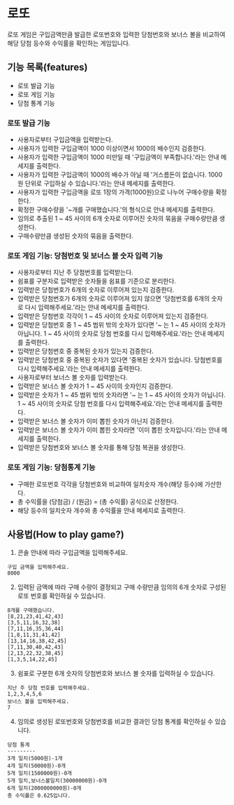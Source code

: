 # 로또

로또 게임은 구입금액만큼 발급한 로또번호와 입력한 당첨번호와 보너스 볼을 비교하여 해당 당첨 등수와 수익률을 확인하는 게임입니다.

## 기능 목록(features)

* 로또 발급 기능
* 로또 게임 기능
* 당첨 통계 기능

### 로또 발급 기능

* 사용자로부터 구입금액을 입력받는다.
* 사용자가 입력한 구입금액이 1000 이상이면서 1000의 배수인지 검증한다.
* 사용자가 입력한 구입금액이 1000 미만일 때 '구입금액이 부족합니다.'라는 안내 메세지를 출력한다.
* 사용자가 입력한 구입금액이 1000의 배수가 아닐 때 '거스름돈이 없습니다. 1000원 단위로 
구입하실 수 있습니다.'라는 안내 메세지를 출력한다.
* 사용자가 입력한 구입금액을 로또 1장의 가격(1000원)으로 나누어 구매수량을 확정한다.
* 확정한 구매수량을 '~개를 구매했습니다.'의 형식으로 안내 메세지를 출력한다.
* 임의로 추출된 1 ~ 45 사이의 6개 숫자로 이루어진 숫자의 묶음을 구매수량만큼 생성한다.
* 구매수량만큼 생성된 숫자의 묶음을 출력한다.

### 로또 게임 기능: 당첨번호 및 보너스 볼 숫자 입력 기능

* 사용자로부터 지난 주 당첨번호를 입력받는다.
* 쉼표를 구분자로 입력받은 숫자들을 쉼표를 기준으로 분리한다.
* 입력받은 당첨번호가 6개의 숫자로 이루어져 있는지 검증한다.
* 입력받은 당첨번호가 6개의 숫자로 이루어져 있지 않으면 '당첨번호를 6개의 숫자로 다시 입력해주세요.'라는 안내 메세지를 출력한다.
* 입력받은 당첨번호 각각이 1 ~ 45 사이의 숫자로 이루어져 있는지 검증한다.
* 입력받은 당첨번호 중 1 ~ 45 범위 밖의 숫자가 있다면 '~ 는 1 ~ 45 사이의 숫자가 아닙니다. 1 ~ 45 사이의 숫자로 당첨 번호를 다시 입력해주세요.'라는 안내 메세지를 출력한다.
* 입력받은 당첨번호 중 중복된 숫자가 있는지 검증한다.
* 입력받은 당첨번호 중 중복된 숫자가 있다면 '중복된 숫자가 있습니다. 당첨번호를 다시 입력해주세요.'라는 안내 메세지를 출력한다.
* 사용자로부터 보너스 볼 숫자를 입력받는다.
* 입력받은 보너스 볼 숫자가 1 ~ 45 사이의 숫자인지 검증한다.
* 입력받은 숫자가 1 ~ 45 범위 밖의 숫자라면 '~ 는 1 ~ 45 사이의 숫자가 아닙니다. 1 ~ 45 사이의 숫자로 당첨 번호를 다시 입력해주세요.'라는 안내 메세지를 출력한다.
* 입력받은 보너스 볼 숫자가 이미 뽑힌 숫자가 아닌지 검증한다.
* 입력받은 보너스 볼 숫자가 이미 뽑힌 숫자라면 '이미 뽑힌 숫자입니다.'라는 안내 메세지를 출력한다.
* 입력받은 당첨번호와 보너스 볼 숫자를 통해 당첨 복권을 생성한다.

### 로또 게임 기능: 당첨통계 기능

* 구매한 로또번호 각각을 당첨번호와 비교하여 일치숫자 개수(해당 등수)에 가산한다.
* 총 수익률을 (당첨금) / (원금) = (총 수익률) 공식으로 산정한다.
* 해당 등수의 일치숫자 개수와 총 수익률을 안내 메세지로 출력한다.

## 사용법(How to play game?)

1) 콘솔 안내에 따라 구입금액을 입력해주세요.

```
구입 금액을 입력해주세요.
8000
```

2) 입력된 금액에 따라 구매 수량이 결정되고 구매 수량만큼 임의의 6개 숫자로 구성된 로또 번호를 확인하실 수 있습니다.

```
8개를 구매했습니다.
[8,21,23,41,42,43]
[3,5,11,16,32,38]
[7,11,16,35,36,44]
[1,8,11,31,41,42]
[13,14,16,38,42,45]
[7,11,30,40,42,43]
[2,13,22,32,38,45]
[1,3,5,14,22,45]
```

3) 쉼표로 구분한 6개 숫자의 당첨번호와 보너스 볼 숫자를 입력하실 수 있습니다. 

```
지난 주 당첨 번호를 입력해주세요.
1,2,3,4,5,6
보너스 볼을 입력해주세요.
7
```
 
4) 임의로 생성된 로또번호와 당첨번호를 비교한 결과인 당첨 통계를 확인하실 수 있습니다.

```
당첨 통계
---------
3개 일치(5000원)-1개
4개 일치(50000원)-0개
5개 일치(1500000원)-0개
5개 일치,보너스볼일치(30000000원)-0개
6개 일치(2000000000원)-0개
총 수익률은 0.625입니다.
```